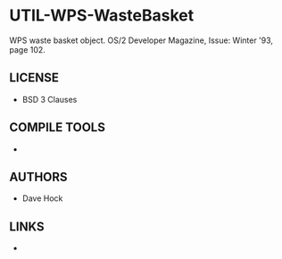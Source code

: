 # UTIL-WPS-WasteBasket
WPS waste basket object. OS/2 Developer Magazine, Issue:  Winter '93, page 102.

## LICENSE
* BSD 3 Clauses

## COMPILE TOOLS
* 
 
## AUTHORS
* Dave Hock

## LINKS
* 
